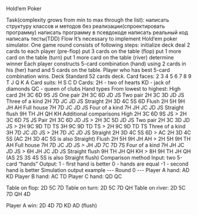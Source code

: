 Hold’em Poker

Task(complexity grows from min to max through the list):
написать структуру классов и методов без реализации(спроектировать программу)
написать программу в псевдокоде
написать реальный код
написать тесты(TDD)
Flow
It’s necessary to implement Hold‘em poker simulator. One game round consists of following steps:
initialize deck
deal 2 cards to each player (pre-flop)
put 3 cards on the table (flop)
put 1 more card on the table (turn)
put 1 more card on the table (river)
determine winner
Each player constructs 5-card combination (hand) using 2 cards in his (her) hand and 5 cards on the table. Player who has best 5-card combination wins.
Deck
Standard 52 cards deck.
Card faces: 2 3 4 5 6 7 8 9 T J Q K A
Card suits: H S C D
Cards:    2H - two of hearts
    KD - jack of diamonds
    QC - queen of clubs
Hand types
From lowest to highest:
High card    2H 3C 6D 9S JS
One pair    2H 3C 6D JD JS
Two pair    2H 3C 3D JD JS
Three of a kind    2H 7D JC JD JS
Straight    2H 3D 4C 5S 6D
Flush    2H 5H 9H JH AH
Full house    7H 7D JC JD JS
Four of a kind    7H JH JC JD JS
Straight flush    9H TH JH QH KH
Additional comparisons
High    2H 3C 6D 9S JS    >    2H 3C 6D 7S JS
Pair    2H 3C 6D JD JS    >    2H 3C 5D JD JS
Two pair    2H 3C 3D JD JS    >    2H 9C 9D TD TS
    3H 9C 9D TD TS    >    2H 9C 9D TD TS
Three of a kind    3H 7D JC JD JS    >    2H 7D JC JD JS
Straight    2H 3D 4C 5S 6D    >    AC 2H 3D 4C 5S
    (AC 2H 3D 4C 5S is also Straight)
Flush    2H 5H 9H JH AH    >    2H 5H 9H TH AH
Full house    7H 7D JC JD JS    >    JH JD 7C 7D 7S
Four of a kind    7H JH JC JD JS    >    6H JH JC JD JS
Straight flush    9H TH JH QH KH    >    8H 9H TH JH QH
    (AS 2S 3S 4S 5S is also Straight flush)
Comparison method
Input:    two 5-card “hands”
Output:    1 - first hand is better
    0 - hands are equal
    -1 - second hand is better
Simulation output example
--- Round 0 ---
Player A hand:    AD KD
Player B hand:    AC TD
Player C hand:    QD QC

Table on flop:    2D 5C 7D
Table on turn:    2D 5C 7D QH
Table on river:    2D 5C 7D QH 4D

Player A win:    2D 4D 7D KD AD (flush)

